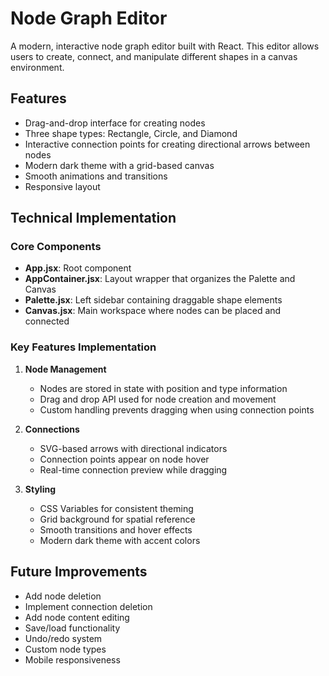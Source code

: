 # Node Graph Editor

A modern, interactive node graph editor built with React. This editor allows users to create, connect, and manipulate different shapes in a canvas environment.

## Features

- Drag-and-drop interface for creating nodes
- Three shape types: Rectangle, Circle, and Diamond
- Interactive connection points for creating directional arrows between nodes
- Modern dark theme with a grid-based canvas
- Smooth animations and transitions
- Responsive layout

## Technical Implementation

### Core Components

- **App.jsx**: Root component
- **AppContainer.jsx**: Layout wrapper that organizes the Palette and Canvas
- **Palette.jsx**: Left sidebar containing draggable shape elements
- **Canvas.jsx**: Main workspace where nodes can be placed and connected

### Key Features Implementation

1. **Node Management**
   - Nodes are stored in state with position and type information
   - Drag and drop API used for node creation and movement
   - Custom handling prevents dragging when using connection points

2. **Connections**
   - SVG-based arrows with directional indicators
   - Connection points appear on node hover
   - Real-time connection preview while dragging

3. **Styling**
   - CSS Variables for consistent theming
   - Grid background for spatial reference
   - Smooth transitions and hover effects
   - Modern dark theme with accent colors

## Future Improvements

- Add node deletion
- Implement connection deletion
- Add node content editing
- Save/load functionality
- Undo/redo system
- Custom node types
- Mobile responsiveness
